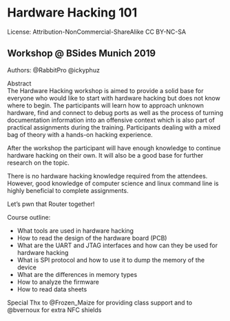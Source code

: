 # Hardware Hacking 101
License: Attribution-NonCommercial-ShareAlike CC BY-NC-SA

## Workshop @ BSides Munich 2019  

Authors:
@RabbitPro
@ickyphuz

Abstract  
The Hardware Hacking workshop is aimed to provide a solid base for everyone who would like to start with hardware hacking but does not know where to begin. The participants will learn how to approach unknown hardware, find and connect to debug ports as well as the process of turning documentation information into an offensive context which is also part of practical assignments during the training. Participants dealing with a mixed bag of theory with a hands-on hacking experience.

After the workshop the participant will have enough knowledge to continue hardware hacking on their own. It will also be a good base for further research on the topic.

There is no hardware hacking knowledge required from the attendees. However, good knowledge of computer science and linux command line is highly beneficial to complete assignments.

Let’s pwn that Router together!

Course outline:  
* What tools are used in hardware hacking
* How to read the design of the hardware board (PCB)
* What are the UART and JTAG interfaces and how can they be used for hardware hacking
* What is SPI protocol and how to use it to dump the memory of the device
* What are the differences in memory types
* How to analyze the firmware
* How to read data sheets

Special Thx to @Frozen_Maize for providing class support and to @bvernoux for extra NFC shields
